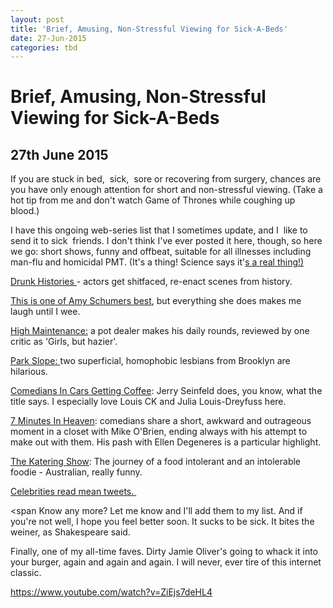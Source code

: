 ```yaml
---
layout: post
title: 'Brief, Amusing, Non-Stressful Viewing for Sick-A-Beds'
date: 27-Jun-2015
categories: tbd
---
```


# Brief, Amusing, Non-Stressful Viewing for Sick-A-Beds

## 27th June 2015

If you are stuck in bed,    sick,  sore or recovering from surgery, chances are you have only enough attention for short and non-stressful viewing. (Take a hot tip from me and don't watch Game of Thrones while coughing up blood.)

I have this ongoing web-series list that I sometimes update, and I  like to send it to sick  friends. I don't think I've ever posted it here, though, so here we go: short shows, funny and offbeat, suitable for all illnesses including man-flu and homicidal PMT. (It's a thing! Science says it'<a href="http://jezebel.com/pms-bitchiness-is-real-and-it-is-spectacular-1621115726">s a real thing!)</a>

<a href="https://www.youtube.com/watch?v=6V_DsL1x1uY">Drunk Histories </a>- actors get shitfaced, re-enact scenes from history.

<a href="https://www.youtube.com/watch?v=XPpsI8mWKmg">This is one of Amy Schumers best</a>, but everything she does makes me laugh until I wee.

<a href="http://vimeo.com/channels/highmaintenance/videos">High Maintenance:</a> a pot dealer makes his daily rounds, reviewed by one critic as 'Girls, but hazier'.





<a href="http://theslopeshow.com/episodes/">Park Slope: </a>two superficial, homophobic lesbians from Brooklyn are hilarious.

<a href="http://comediansincarsgettingcoffee.com/">Comedians In Cars Getting Coffee</a>: Jerry Seinfeld does, you know, what the title says. I especially love Louis CK and Julia Louis-Dreyfuss here.

<a href="http://www.youtube.com/user/7minutesinheaven">7 Minutes In Heaven</a>: comedians share a short, awkward and outrageous moment in a closet with Mike O'Brien, ending always with his attempt to make out with them. His pash with Ellen Degeneres is a particular highlight.

<a href="https://www.youtube.com/watch?v=8UZJRR8OHhY">The Katering Show</a>: The journey of a food intolerant and an intolerable foodie - Australian, really funny.

<a href="https://www.youtube.com/watch?v=ZkwLs6vxLik">Celebrities read mean tweets. </a>

<span Know any more? Let me know and I'll add them to my list. And if you're not well, I hope you feel better soon. It sucks to be sick. It bites the weiner, as Shakespeare said.</span>

Finally, one of my all-time faves. Dirty Jamie Oliver's going to whack it into your burger, again and again and again. I will never, ever tire of this internet classic.



https://www.youtube.com/watch?v=ZiEjs7deHL4



 


